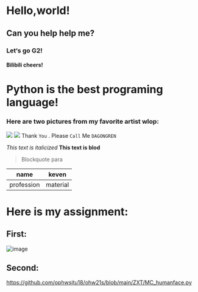 # Hello,world!
##  Can you help help me?
###  Let‘s go G2!
####  Bilibili cheers!
#  Python is the best programing language!

### Here are two pictures from my favorite artist wlop:
![](https://pic1.zhimg.com/80/v2-b8e48ee4c2efb2813c42c3778743a2c4_720w.jpg)
![](https://pic3.zhimg.com/80/v2-7055b0c2387fc0aa12171e1de2b3ab92_720w.jpg)
Thank `You` . Please `Call` Me `DAGONGREN`

*This text is italicized*
 **This text is blod**
>Blockquote para

| name | keven |
| --- | --- |
| profession | material |

# Here is my assignment:
## First:
![image](https://user-images.githubusercontent.com/81301110/113165757-c3933c00-9274-11eb-8d4b-e950338d1bb0.png)

## Second:
https://github.com/ophwsjtu18/ohw21s/blob/main/ZXT/MC_humanface.py

